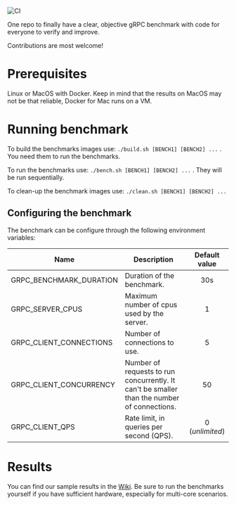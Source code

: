 ![CI](https://github.com/LesnyRumcajs/grpc_bench/workflows/CI/badge.svg)

One repo to finally have a clear, objective gRPC benchmark with code for everyone to verify and improve.

Contributions are most welcome!

# Prerequisites
Linux or MacOS with Docker. Keep in mind that the results on MacOS may not be that reliable, Docker for Mac runs on a VM.

# Running benchmark
To build the benchmarks images use: `./build.sh [BENCH1] [BENCH2] ...` . You need them to run the benchmarks.

To run the benchmarks use: `./bench.sh [BENCH1] [BENCH2] ...` . They will be run sequentially.

To clean-up the benchmark images use: `./clean.sh [BENCH1] [BENCH2] ...`

## Configuring the benchmark
The benchmark can be configure through the following environment variables:

|**Name**|**Description**|**Default value**|
|--------|---------------|:---------------:|
|GRPC_BENCHMARK_DURATION|Duration of the benchmark.|30s|
|GRPC_SERVER_CPUS|Maximum number of cpus used by the server.|1|
|GRPC_CLIENT_CONNECTIONS|Number of connections to use.|5|
|GRPC_CLIENT_CONCURRENCY|Number of requests to run concurrently. It can't be smaller than the number of connections.|50|
|GRPC_CLIENT_QPS|Rate limit, in queries per second (QPS).|0 (*unlimited*)|

# Results
You can find our sample results in the [Wiki](https://github.com/LesnyRumcajs/grpc_bench/wiki). Be sure to run the benchmarks yourself if you have sufficient hardware, especially for multi-core scenarios.
